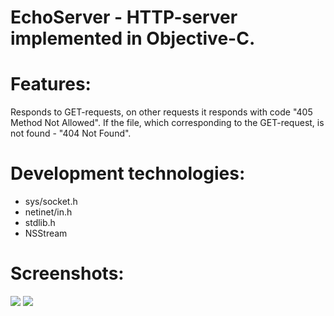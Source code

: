 # EchoServer - HTTP-server implemented in Objective-C.

# Features:
 Responds to GET-requests, on other requests it responds with code "405 Method Not Allowed". If the file, which corresponding to the GET-request, is not found - "404 Not Found".

# Development technologies:
- sys/socket.h
- netinet/in.h
- stdlib.h
- NSStream

# Screenshots:
![](https://raw.github.com/MaryDort/HTTPServer/master/Screenshots/Screenshot-1.png)
![](https://raw.github.com/MaryDort/HTTPServer/master/Screenshots/Screenshot-2.png)
